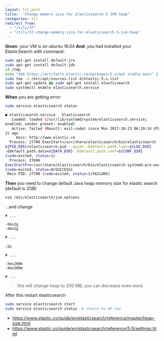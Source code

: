 ```yaml
---
layout: til_post
title:  "Change memory size for elasticsearch 5 JVM heap"
categories: til
redirect_from:
  - "/tils/37"
  - "/tils/37-change-memory-size-for-elasticsearch-5-jvm-heap"
---
```


**Given**: your VM is on  ubuntu 16.04 
**And**: you had installed your ElasticSearch with command:

```bash
sudo apt-get install default-jre
sudo apt-get install default-jdk
cd /tmp
echo "deb https://artifacts.elastic.co/packages/5.x/apt stable main" |
sudo tee -a /etc/apt/sources.list.d/elastic-5.x.list
sudo apt-get update && sudo apt-get install elasticsearch
sudo systemctl enable elasticsearch.service
```

**When** you are getting error:


```bash
sudo service elasticsearch status

● elasticsearch.service - Elasticsearch
   Loaded: loaded (/usr/lib/systemd/system/elasticsearch.service;
enabled; vendor preset: enabled)
   Active: failed (Result: exit-code) since Mon 2017-10-23 06:29:14 UTC;
2s ago
     Docs: http://www.elastic.co
  Process: 27700 ExecStart=/usr/share/elasticsearch/bin/elasticsearch -p
${PID_DIR}/elasticsearch.pid --quiet -Edefault.path.logs=${LOG_DIR}
-Edefault.path.data=${DATA_DIR} -Edefault.path.conf=${CONF_DIR}
(code=exited, status=1/
  Process: 27696
ExecStartPre=/usr/share/elasticsearch/bin/elasticsearch-systemd-pre-exec
(code=exited, status=0/SUCCESS)
 Main PID: 27700 (code=exited, status=1/FAILURE)
```

**Then** you need to change default Java heap  memory size  for elastic
search (default is 2GB)


```bash
vim /etc/elasticsearch/jvm.options
```

...and change

```
# ...

-Xms2g
-Xmx2g

# ...
```

..to

```
# ...

-Xms200m
-Xmx200m

# ...
```

> this will change heap to 200 MB, you can decrease even more 


After this restart elasticsearch

```bash
sudo service elasticsearch start
sudo service elasticsearch status  # should be OK now
```


* https://www.elastic.co/guide/en/elasticsearch/reference/master/heap-size.html
* https://www.elastic.co/guide/en/elasticsearch/reference/5.5/settings.html

